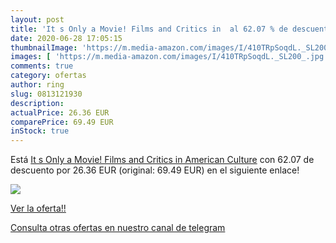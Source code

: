 ```yaml
---
layout: post
title: 'It s Only a Movie! Films and Critics in  al 62.07 % de descuento'
date: 2020-06-28 17:05:15
thumbnailImage: 'https://m.media-amazon.com/images/I/410TRpSoqdL._SL200_.jpg'
images: [ 'https://m.media-amazon.com/images/I/410TRpSoqdL._SL200_.jpg' ]
comments: true
category: ofertas
author: ring
slug: 0813121930
description:
actualPrice: 26.36 EUR
comparePrice: 69.49 EUR
inStock: true
---
```


Está [It s Only a Movie! Films and Critics in American Culture](https://www.amazon.com/dp/0813121930/?tag=redken08-20) con 62.07 de descuento por 26.36 EUR (original: 69.49 EUR) en el siguiente enlace!

[![](https://m.media-amazon.com/images/I/410TRpSoqdL._SL200_.jpg)](https://www.amazon.com/dp/0813121930/?tag=redken08-20)

[Ver la oferta!!](https://www.amazon.com/dp/0813121930/?tag=redken08-20)

[Consulta otras ofertas en nuestro canal de telegram](https://t.me/s/ofertas25)
